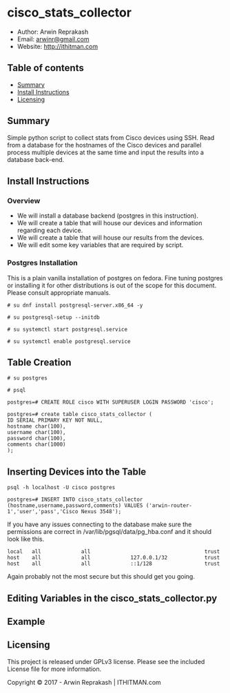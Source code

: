 # cisco_stats_collector
- Author: Arwin Reprakash
- Email: arwinr@gmail.com
- Website: http://ithitman.com

## Table of contents

- [Summary](#summary)
- [Install Instructions](#install-instructions)
- [Licensing](#licensing)

## Summary
Simple python script to collect stats from Cisco devices using SSH. Read from a database for the hostnames of the Cisco devices and parallel process multiple devices at the same time and input the results into a database back-end.

## Install Instructions
### Overview
- We will install a database backend (postgres in this instruction).
- We will create a table that will house our devices and information regarding each device.
- We will create a table that will house our results from the devices. 
- We will edit some key variables that are required by script.

### Postgres Installation

This is a plain vanilla installation of postgres on fedora. Fine tuning postgres or installing it for other distributions is out of the scope for this document. Please consult appropriate manuals. 

`# su dnf install postgresql-server.x86_64 -y`

`# su postgresql-setup --initdb`

`# su systemctl start postgresql.service`

`# su systemctl enable postgresql.service`

## Table Creation

`# su postgres`

`# psql`

`postgres=# CREATE ROLE cisco WITH SUPERUSER LOGIN PASSWORD 'cisco';`

`postgres=# create table cisco_stats_collector (`<br />
`ID SERIAL PRIMARY KEY NOT NULL,` <br />
`hostname char(100),` <br />
`username char(100),` <br />
`password char(100),` <br />
`comments char(1000)` <br />
`);` <br />

## Inserting Devices into the Table

`psql -h localhost -U cisco postgres` 

`postgres=# INSERT INTO cisco_stats_collector (hostname,username,password,comments) VALUES ('arwin-router-1','user','pass','Cisco Nexus 3548');`

If you have any issues connecting to the database make sure the permissions are correct in /var/lib/pgsql/data/pg_hba.conf and it should look like this.
```
local   all             all                                     trust
host    all             all             127.0.0.1/32            trust
host    all             all             ::1/128                 trust
```
Again probably not the most secure but this should get you going. 

## Editing Variables in the cisco_stats_collector.py

## Example

## Licensing 

This project is released under GPLv3 license. Please see the included License file for more information.

Copyright © 2017 - Arwin Reprakash | ITHITMAN.com
